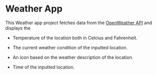 # Weather App

This Weather app project fetches data from the [OpenWeather API](https://openweathermap.org/) and displays the

- Temperature of the location both in Celcius and Fahrenheit.

- The current weather condition of the inputted location.

- An icon based on the weather description of the location.

- Time of the inputted location.
